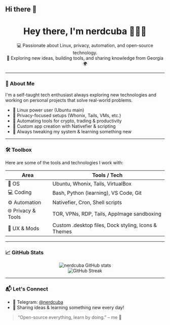 ## Hi there 👋

<h1 align="center">Hey there, I'm nerdcuba 👋🇨🇺</h1>

<p align="center">
💻 Passionate about Linux, privacy, automation, and open-source technology.<br>
🚀 Exploring new ideas, building tools, and sharing knowledge from Georgia 🌍
</p>

---

### 🧠 About Me

I'm a self-taught tech enthusiast always exploring new technologies and working on personal projects that solve real-world problems.

- 🧩 Linux power user (Ubuntu main)
- 🔐 Privacy-focused setups (Whonix, Tails, VMs, etc.)
- 🧰 Automating tools for crypto, trading & productivity
- 💾 Custom app creation with Nativefier & scripting
- 🔧 Always tweaking my system & learning something new

---

### 🛠️ Toolbox

Here are some of the tools and technologies I work with:

| Area               | Tools / Tech                                         |
|--------------------|------------------------------------------------------|
| 🐧 OS               | Ubuntu, Whonix, Tails, VirtualBox                    |
| 💻 Coding           | Bash, Python (learning), VS Code, Git               |
| ⚙️ Automation       | Nativefier, Cron, Shell scripts                      |
| 🌐 Privacy & Tools  | TOR, VPNs, RDP, Tails, AppImage sandboxing          |
| 🎨 UX & Mods        | Custom .desktop files, Dock styling, Icons & Themes |

---

### 📈 GitHub Stats

<p align="center">
  <img src="https://github-readme-stats.vercel.app/api?username=nerdcuba&show_icons=true&theme=tokyonight" alt="nerdcuba GitHub stats" />
  <br>
  <img src="https://github-readme-streak-stats.herokuapp.com/?user=nerdcuba&theme=tokyonight" alt="GitHub Streak" />
</p>

---

### 📬 Let's Connect

- 💬 Telegram: [@nerdcuba](https://t.me/nerdcuba)
- 🧠 Sharing ideas & learning something new every day!

> “Open-source everything, learn by doing.” – me 🙌

